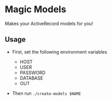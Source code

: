 # Magic Models

Makes your ActiveRecord models for you!

## Usage

* First, set the following environment variables
  * HOST
  * USER
  * PASSWORD
  * DATABASE
  * OUT

* Then run `./create-models $NAME`
